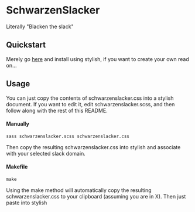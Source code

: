 # SchwarzenSlacker

Literally "Blacken the slack"

## Quickstart

Merely go
[here](https://userstyles.org/styles/141526/schwarzenslacker)
and install using stylish, if you want to create your own read on...

## Usage

You can just copy the contents of schwarzenslacker.css into a stylish document.  If
you want to edit it, edit schwarzenslacker.scss, and then follow along with the rest
of this README.

#### Manually

```
sass schwarzenslacker.scss schwarzenslacker.css
```

Then copy the resulting schwarzenslacker.css into stylish and associate with your
selected slack domain.

#### Makefile

```
make
```

Using the make method will automatically copy the resulting schwarzenslacker.css to
your clipboard (assuming you are in X).  Then just paste into stylish
